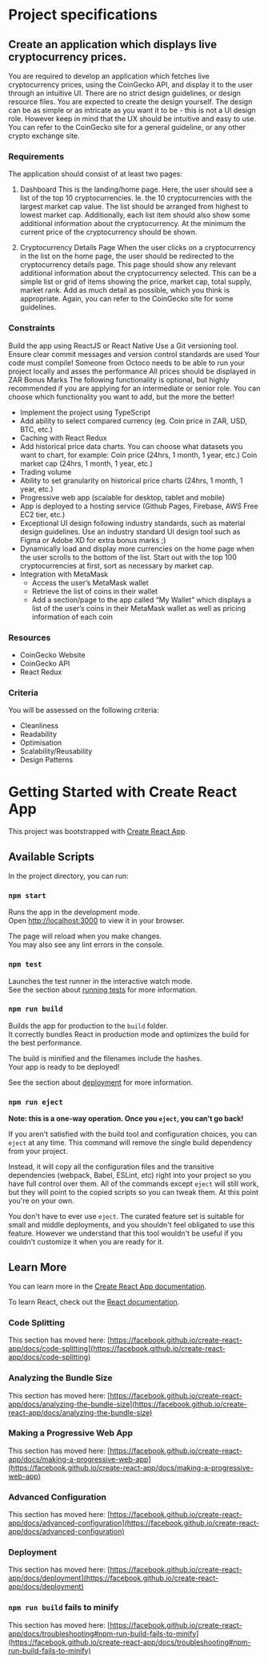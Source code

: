 # Project specifications

## Create an application which displays live cryptocurrency prices.

You are required to develop an application which fetches live cryptocurrency prices, using the CoinGecko API, and display it
to the user through an intuitive UI. There are no strict design guidelines, or design resource files. You are expected to
create the design yourself. The design can be as simple or as intricate as you want it to be - this is not a UI design role.
However keep in mind that the UX should be intuitive and easy to use. You can refer to the CoinGecko site for a general
guideline, or any other crypto exchange site.

### Requirements

The application should consist of at least two pages:

1. Dashboard
   This is the landing/home page. Here, the user should see a list of the top 10 cryptocurrencies. Ie. the 10 cryptocurrencies
   with the largest market cap value. The list should be arranged from highest to lowest market cap. Additionally, each list
   item should also show some additional information about the cryptocurrency. At the minimum the current price of the
   cryptocurrency should be shown.

1. Cryptocurrency Details Page
   When the user clicks on a cryptocurrency in the list on the home page, the user should be redirected to the cryptocurrency
   details page. This page should show any relevant additional information about the cryptocurrency selected. This can be a
   simple list or grid of items showing the price, market cap, total supply, market rank. Add as much detail as possible, which
   you think is appropriate. Again, you can refer to the CoinGecko site for some guidelines.

### Constraints

Build the app using ReactJS or React Native
Use a Git versioning tool. Ensure clear commit messages and version control standards are used
Your code must compile! Someone from Octoco needs to be able to run your project locally and asses the performance
All prices should be displayed in ZAR
Bonus Marks
The following functionality is optional, but highly recommended if you are applying for an intermediate or senior role.
You can choose which functionality you want to add, but the more the better!

- Implement the project using TypeScript
- Add ability to select compared currency (eg. Coin price in ZAR, USD, BTC, etc.)
- Caching with React Redux
- Add historical price data charts. You can choose what datasets you want to chart, for example:
  Coin price (24hrs, 1 month, 1 year, etc.)
  Coin market cap (24hrs, 1 month, 1 year, etc.)
- Trading volume
- Ability to set granularity on historical price charts (24hrs, 1 month, 1 year, etc.)
- Progressive web app (scalable for desktop, tablet and mobile)
- App is deployed to a hosting service (Github Pages, Firebase, AWS Free EC2 tier, etc.)
- Exceptional UI design following industry standards, such as material design guidelines. Use an industry standard UI design tool such as Figma or Adobe XD for extra bonus marks ;)
- Dynamically load and display more currencies on the home page when the user scrolls to the bottom of the list. Start out with the top 100 cryptocurrencies at first, sort as necessary by market cap.
- Integration with MetaMask
  - Access the user’s MetaMask wallet
  - Retrieve the list of coins in their wallet
  - Add a section/page to the app called “My Wallet” which displays a list of the user’s coins in their MetaMask wallet as well as pricing information of each coin

### Resources

- CoinGecko Website
- CoinGecko API
- React Redux

### Criteria

You will be assessed on the following criteria:

- Cleanliness
- Readability
- Optimisation
- Scalability/Reusability
- Design Patterns

# Getting Started with Create React App

This project was bootstrapped with [Create React App](https://github.com/facebook/create-react-app).

## Available Scripts

In the project directory, you can run:

### `npm start`

Runs the app in the development mode.\
Open [http://localhost:3000](http://localhost:3000) to view it in your browser.

The page will reload when you make changes.\
You may also see any lint errors in the console.

### `npm test`

Launches the test runner in the interactive watch mode.\
See the section about [running tests](https://facebook.github.io/create-react-app/docs/running-tests) for more information.

### `npm run build`

Builds the app for production to the `build` folder.\
It correctly bundles React in production mode and optimizes the build for the best performance.

The build is minified and the filenames include the hashes.\
Your app is ready to be deployed!

See the section about [deployment](https://facebook.github.io/create-react-app/docs/deployment) for more information.

### `npm run eject`

**Note: this is a one-way operation. Once you `eject`, you can't go back!**

If you aren't satisfied with the build tool and configuration choices, you can `eject` at any time. This command will remove the single build dependency from your project.

Instead, it will copy all the configuration files and the transitive dependencies (webpack, Babel, ESLint, etc) right into your project so you have full control over them. All of the commands except `eject` will still work, but they will point to the copied scripts so you can tweak them. At this point you're on your own.

You don't have to ever use `eject`. The curated feature set is suitable for small and middle deployments, and you shouldn't feel obligated to use this feature. However we understand that this tool wouldn't be useful if you couldn't customize it when you are ready for it.

## Learn More

You can learn more in the [Create React App documentation](https://facebook.github.io/create-react-app/docs/getting-started).

To learn React, check out the [React documentation](https://reactjs.org/).

### Code Splitting

This section has moved here: [https://facebook.github.io/create-react-app/docs/code-splitting](https://facebook.github.io/create-react-app/docs/code-splitting)

### Analyzing the Bundle Size

This section has moved here: [https://facebook.github.io/create-react-app/docs/analyzing-the-bundle-size](https://facebook.github.io/create-react-app/docs/analyzing-the-bundle-size)

### Making a Progressive Web App

This section has moved here: [https://facebook.github.io/create-react-app/docs/making-a-progressive-web-app](https://facebook.github.io/create-react-app/docs/making-a-progressive-web-app)

### Advanced Configuration

This section has moved here: [https://facebook.github.io/create-react-app/docs/advanced-configuration](https://facebook.github.io/create-react-app/docs/advanced-configuration)

### Deployment

This section has moved here: [https://facebook.github.io/create-react-app/docs/deployment](https://facebook.github.io/create-react-app/docs/deployment)

### `npm run build` fails to minify

This section has moved here: [https://facebook.github.io/create-react-app/docs/troubleshooting#npm-run-build-fails-to-minify](https://facebook.github.io/create-react-app/docs/troubleshooting#npm-run-build-fails-to-minify)
